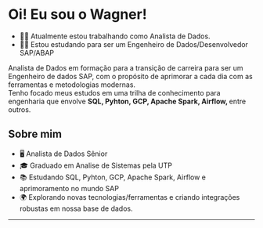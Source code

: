 # Oi! Eu sou o Wagner!
- 👨‍💻 Atualmente estou trabalhando como Analista de Dados.
- 👨‍🎓 Estou estudando para ser um Engenheiro de Dados/Desenvolvedor SAP/ABAP      

<p align="left">
  Analista de Dados em formação para a transição de carreira para ser um Engenheiro de dados SAP, com o propósito de aprimorar a cada dia com as ferramentas e metodologias modernas. <br>
  Tenho focado meus estudos em uma trilha de conhecimento para engenharia que envolve <strong>SQL, Pyhton, GCP, Apache Spark, Airflow, </strong> entre outros.
</p>

## Sobre mim

- 🖥️ Analista de Dados Sênior
- 🎓 Graduado em Analise de Sistemas pela UTP
- 📚 Estudando SQL, Pyhton, GCP, Apache Spark, Airflow e aprimoramento no mundo SAP
- 🌍 Explorando novas tecnologias/ferramentas e criando integrações robustas em nossa base de dados.


---      

<!--
**wagnerfelippe/wagnerfelippe** is a ✨ _special_ ✨ repository because its `README.md` (this file) appears on your GitHub profile.

Here are some ideas to get you started:

- 🔭 I’m currently working on ...
- 🌱 I’m currently learning ...
- 👯 I’m looking to collaborate on ...
- 🤔 I’m looking for help with ...
- 💬 Ask me about ...
- 📫 How to reach me: ...
- 😄 Pronouns: ...
- ⚡ Fun fact: ...
-->
